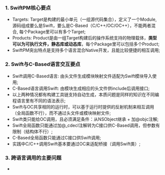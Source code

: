 ### 1. SwiftPM核心要点
- Targets: Target是构建的最小单元（一组源代码集合），定义了一个Module, 源码组成要么是Swift，要么是C-Based（C/C++/OC/OC++），不能两者混合, 每个Package里可以有多个Target;
- Products: Product是由一组Target构建后的操作系统支持的物理载体，**类型可以为可执行文件，静态库或动态库**，每个Package里可以包括多个Product;
- SwiftPM突出特点是支持多个语言混合Native开发，且能比较便捷的相互调用;
### 2. Swift与C-Based语言交互要点
- Swift调用C-Based语言: 由头文件生成模块映射文件适配为Swift模块导入使用;
- C-Based语言调用Swift: 由模块生成相应的头文件供include后调用接口;
- 以上两种情况都有构建工具链支持自动生成，本质问题是同样的知识在不同编程语言里有不同的语法表示;
- Swift与OC共享相同的运行时，可以基于运行时提供的反射机制来相互调用（全局函数不行），而不通过头文件或模块映射文件;
- Swift类只能给OC调用，且必须满足条件：从NSObject继承 + 加@objc注解;
- Swift全局函数只能通过加@_cdecl注解转为C接口供C-Based调用，但参数有限制（结构体不行）;
- C-Based全局函数只能通过C接口供Swift调用;
- 实践中C/C++调用Swift基本要通过OC来适配桥接（调用Swift类）;
### 3. 跨语言调用的主要问题
- 
